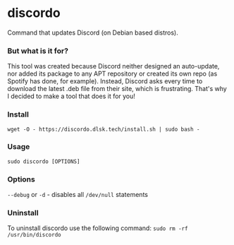 # discordo
Command that updates Discord (on Debian based distros).

### But what is it for?
This tool was created because Discord neither designed an auto-update, nor added its package to any APT repository or created its own repo (as Spotify has done, for example). Instead, Discord asks every time to download the latest .deb file from their site, which is frustrating. That's why I decided to make a tool that does it for you!

### Install

``` wget -O - https://discordo.dlsk.tech/install.sh | sudo bash - ```

### Usage

``` sudo discordo [OPTIONS] ```

### Options
`--debug` or `-d` - disables all `/dev/null` statements

### Uninstall
To uninstall discordo use the following command: `sudo rm -rf /usr/bin/discordo`
